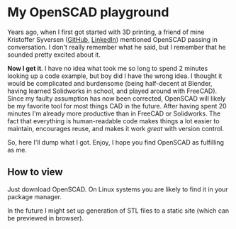 My OpenSCAD playground
======================

Years ago, when I first got started with 3D printing, a friend of mine Kristoffer Syversen ([GitHub](https://github.com/KristofferSyversen), [LinkedIn](https://www.linkedin.com/in/kristoffer-syversen-3198b8106/)) mentioned OpenSCAD passing in conversation. I don't really remember what he said, but I remember that he sounded pretty excited about it.

**Now I get it**. I have no idea what took me so long to spend 2 minutes looking up a code example, but boy did I have the wrong idea. I thought it would be complicated and burdensome (being half-decent at Blender, having learned Solidworks in school, and played around with FreeCAD). Since my faulty assumption has now been corrected, OpenSCAD will likely be my favorite tool for most things CAD in the future. After having spent 20 minutes I'm already more productive than in FreeCAD or Solidworks. The fact that everything is human-readable code makes things a lot easier to maintain, encourages reuse, and makes it work *great* with version control.

So, here I'll dump what I got. Enjoy, I hope you find OpenSCAD as fulfilling as me.


## How to view

Just download OpenSCAD. On Linux systems you are likely to find it in your package manager.

In the future I might set up generation of STL files to a static site (which can be previewed in browser).

